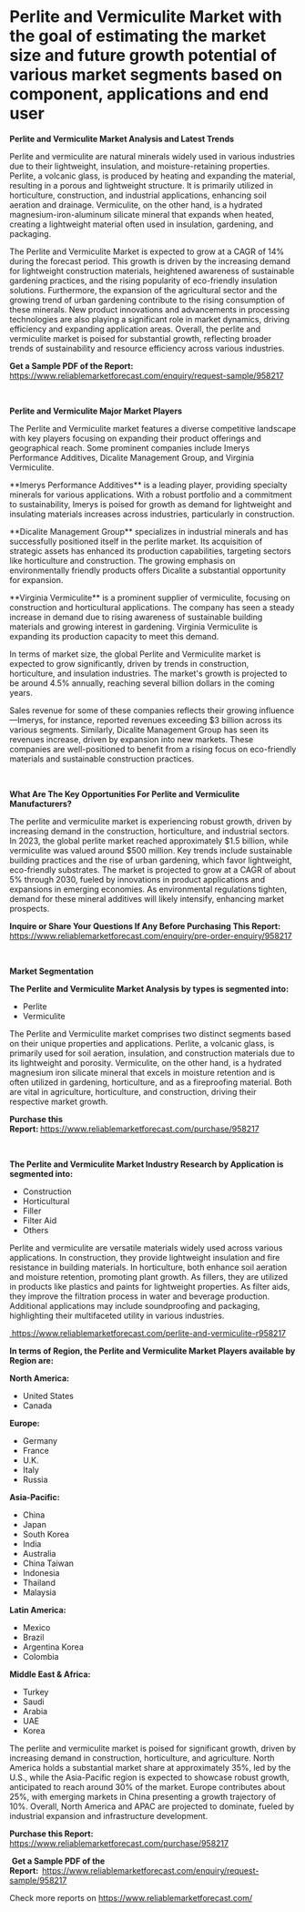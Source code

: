 <p><h1>Perlite and Vermiculite Market with the goal of estimating the market size and future growth potential of various market segments based on component, applications and end user</h1></p><p><strong>Perlite and Vermiculite Market Analysis and Latest Trends</strong></p>
<p><p>Perlite and vermiculite are natural minerals widely used in various industries due to their lightweight, insulation, and moisture-retaining properties. Perlite, a volcanic glass, is produced by heating and expanding the material, resulting in a porous and lightweight structure. It is primarily utilized in horticulture, construction, and industrial applications, enhancing soil aeration and drainage. Vermiculite, on the other hand, is a hydrated magnesium-iron-aluminum silicate mineral that expands when heated, creating a lightweight material often used in insulation, gardening, and packaging.</p><p>The Perlite and Vermiculite Market is expected to grow at a CAGR of 14% during the forecast period. This growth is driven by the increasing demand for lightweight construction materials, heightened awareness of sustainable gardening practices, and the rising popularity of eco-friendly insulation solutions. Furthermore, the expansion of the agricultural sector and the growing trend of urban gardening contribute to the rising consumption of these minerals. New product innovations and advancements in processing technologies are also playing a significant role in market dynamics, driving efficiency and expanding application areas. Overall, the perlite and vermiculite market is poised for substantial growth, reflecting broader trends of sustainability and resource efficiency across various industries.</p></p>
<p><strong>Get a Sample PDF of the Report:&nbsp;</strong> <a href="https://www.reliablemarketforecast.com/enquiry/request-sample/958217?utm_campaign=2950&utm_medium=2&utm_source=Github&utm_content=ia&utm_term=01042025&utm_id=perlite-and-vermiculite">https://www.reliablemarketforecast.com/enquiry/request-sample/958217</a></p>
<p>&nbsp;</p>
<p><strong>Perlite and Vermiculite Major Market Players</strong></p>
<p><p>The Perlite and Vermiculite market features a diverse competitive landscape with key players focusing on expanding their product offerings and geographical reach. Some prominent companies include Imerys Performance Additives, Dicalite Management Group, and Virginia Vermiculite.</p><p>**Imerys Performance Additives** is a leading player, providing specialty minerals for various applications. With a robust portfolio and a commitment to sustainability, Imerys is poised for growth as demand for lightweight and insulating materials increases across industries, particularly in construction.</p><p>**Dicalite Management Group** specializes in industrial minerals and has successfully positioned itself in the perlite market. Its acquisition of strategic assets has enhanced its production capabilities, targeting sectors like horticulture and construction. The growing emphasis on environmentally friendly products offers Dicalite a substantial opportunity for expansion.</p><p>**Virginia Vermiculite** is a prominent supplier of vermiculite, focusing on construction and horticultural applications. The company has seen a steady increase in demand due to rising awareness of sustainable building materials and growing interest in gardening. Virginia Vermiculite is expanding its production capacity to meet this demand.</p><p>In terms of market size, the global Perlite and Vermiculite market is expected to grow significantly, driven by trends in construction, horticulture, and insulation industries. The market's growth is projected to be around 4.5% annually, reaching several billion dollars in the coming years.</p><p>Sales revenue for some of these companies reflects their growing influence—Imerys, for instance, reported revenues exceeding $3 billion across its various segments. Similarly, Dicalite Management Group has seen its revenues increase, driven by expansion into new markets. These companies are well-positioned to benefit from a rising focus on eco-friendly materials and sustainable construction practices.</p></p>
<p>&nbsp;</p>
<p><strong>What Are The Key Opportunities For Perlite and Vermiculite Manufacturers?</strong></p>
<p><p>The perlite and vermiculite market is experiencing robust growth, driven by increasing demand in the construction, horticulture, and industrial sectors. In 2023, the global perlite market reached approximately $1.5 billion, while vermiculite was valued around $500 million. Key trends include sustainable building practices and the rise of urban gardening, which favor lightweight, eco-friendly substrates. The market is projected to grow at a CAGR of about 5% through 2030, fueled by innovations in product applications and expansions in emerging economies. As environmental regulations tighten, demand for these mineral additives will likely intensify, enhancing market prospects.</p></p>
<p><strong>Inquire or Share Your Questions If Any Before Purchasing This Report:</strong> <a href="https://www.reliablemarketforecast.com/enquiry/pre-order-enquiry/958217?utm_campaign=2950&utm_medium=2&utm_source=Github&utm_content=ia&utm_term=01042025&utm_id=perlite-and-vermiculite">https://www.reliablemarketforecast.com/enquiry/pre-order-enquiry/958217</a></p>
<p>&nbsp;</p>
<p><strong>Market Segmentation</strong></p>
<p><strong>The Perlite and Vermiculite Market Analysis by types is segmented into:</strong></p>
<p><ul><li>Perlite</li><li>Vermiculite</li></ul></p>
<p><p>The Perlite and Vermiculite market comprises two distinct segments based on their unique properties and applications. Perlite, a volcanic glass, is primarily used for soil aeration, insulation, and construction materials due to its lightweight and porosity. Vermiculite, on the other hand, is a hydrated magnesium iron silicate mineral that excels in moisture retention and is often utilized in gardening, horticulture, and as a fireproofing material. Both are vital in agriculture, horticulture, and construction, driving their respective market growth.</p></p>
<p><strong>Purchase this Report:&nbsp;</strong><a href="https://www.reliablemarketforecast.com/purchase/958217?utm_campaign=2950&utm_medium=2&utm_source=Github&utm_content=ia&utm_term=01042025&utm_id=perlite-and-vermiculite">https://www.reliablemarketforecast.com/purchase/958217</a></p>
<p>&nbsp;</p>
<p><strong>The Perlite and Vermiculite Market Industry Research by Application is segmented into:</strong></p>
<p><ul><li>Construction</li><li>Horticultural</li><li>Filler</li><li>Filter Aid</li><li>Others</li></ul></p>
<p><p>Perlite and vermiculite are versatile materials widely used across various applications. In construction, they provide lightweight insulation and fire resistance in building materials. In horticulture, both enhance soil aeration and moisture retention, promoting plant growth. As fillers, they are utilized in products like plastics and paints for lightweight properties. As filter aids, they improve the filtration process in water and beverage production. Additional applications may include soundproofing and packaging, highlighting their multifaceted utility in various industries.</p></p>
<p><a href="https://www.reliablemarketforecast.com/perlite-and-vermiculite-r958217?utm_campaign=2950&utm_medium=2&utm_source=Github&utm_content=ia&utm_term=01042025&utm_id=perlite-and-vermiculite">&nbsp;https://www.reliablemarketforecast.com/perlite-and-vermiculite-r958217</a></p>
<p><strong>In terms of Region, the Perlite and Vermiculite Market Players available by Region are:</strong></p>
<p>
    <p> <strong> North America: </strong>
        <ul>
            <li>United States</li>
            <li>Canada</li>
        </ul>
        </p> 
    <p> <strong> Europe: </strong>
        <ul>
            <li>Germany</li>
            <li>France</li>
            <li>U.K.</li>
            <li>Italy</li>
            <li>Russia</li>
        </ul>
        </p> 
    <p> <strong> Asia-Pacific: </strong>
        <ul>
            <li>China</li>
            <li>Japan</li>
            <li>South Korea</li>
            <li>India</li>
            <li>Australia</li>
            <li>China Taiwan</li>
            <li>Indonesia</li>
            <li>Thailand</li>
            <li>Malaysia</li>
        </ul>
        </p> 
    <p> <strong> Latin America: </strong>
        <ul>
            <li>Mexico</li>
            <li>Brazil</li>
            <li>Argentina Korea</li>
            <li>Colombia</li>
        </ul>
        </p> 
    <p> <strong> Middle East & Africa: </strong>
        <ul>
            <li>Turkey</li>
            <li>Saudi</li>
            <li>Arabia</li>
            <li>UAE</li>
            <li>Korea</li>
        </ul>
    </p>
    </p>
<p><p>The perlite and vermiculite market is poised for significant growth, driven by increasing demand in construction, horticulture, and agriculture. North America holds a substantial market share at approximately 35%, led by the U.S., while the Asia-Pacific region is expected to showcase robust growth, anticipated to reach around 30% of the market. Europe contributes about 25%, with emerging markets in China presenting a growth trajectory of 10%. Overall, North America and APAC are projected to dominate, fueled by industrial expansion and infrastructure development.</p></p>
<p><strong>Purchase this Report: </strong><a href="https://www.reliablemarketforecast.com/purchase/958217?utm_campaign=2950&utm_medium=2&utm_source=Github&utm_content=ia&utm_term=01042025&utm_id=perlite-and-vermiculite">https://www.reliablemarketforecast.com/purchase/958217</a></p>
<p>&nbsp;<strong>Get a Sample PDF of the Report:&nbsp;&nbsp;</strong><a href="https://www.reliablemarketforecast.com/enquiry/request-sample/958217?utm_campaign=2950&utm_medium=2&utm_source=Github&utm_content=ia&utm_term=01042025&utm_id=perlite-and-vermiculite">https://www.reliablemarketforecast.com/enquiry/request-sample/958217</a></p>
<p><strong></strong></p>
<p>Check more reports on <a href="https://www.reliablemarketforecast.com/?utm_campaign=2950&utm_medium=2&utm_source=Github&utm_content=ia&utm_term=01042025&utm_id=perlite-and-vermiculite">https://www.reliablemarketforecast.com/</a></p>
